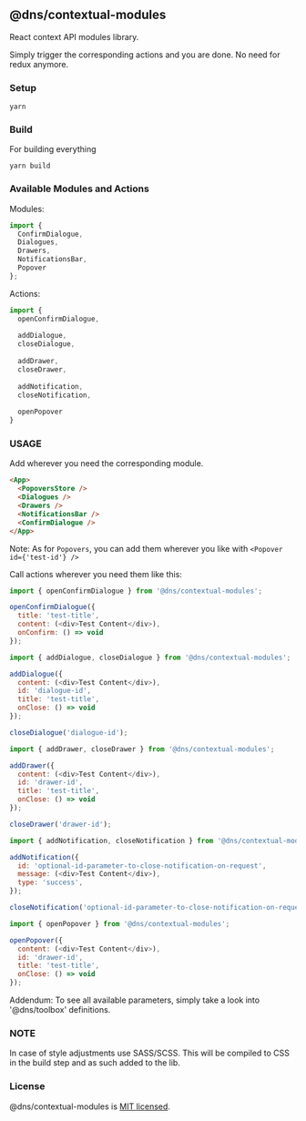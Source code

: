 ## @dns/contextual-modules

React context API modules library. 

Simply trigger the corresponding actions and you are done. No need for redux anymore.

### Setup

```shell
yarn
```

### Build

For building everything

```shell
yarn build
```

### Available Modules and Actions

Modules: 


```javascript
import {
  ConfirmDialogue,
  Dialogues,
  Drawers,
  NotificationsBar,
  Popover
};
```

Actions: 

```javascript
import {
  openConfirmDialogue,
  
  addDialogue,
  closeDialogue,
  
  addDrawer,
  closeDrawer,
  
  addNotification,
  closeNotification,
  
  openPopover
}
```

### USAGE

Add wherever you need the corresponding module.

```html
<App>
  <PopoversStore />
  <Dialogues />
  <Drawers />
  <NotificationsBar />
  <ConfirmDialogue />
</App>
```

Note: As for `Popovers`, you can add them wherever you like with `<Popover id={'test-id'} />`

Call actions wherever you need them like this:

```javascript
import { openConfirmDialogue } from '@dns/contextual-modules';

openConfirmDialogue({
  title: 'test-title',
  content: (<div>Test Content</div>),
  onConfirm: () => void
});
```

```javascript
import { addDialogue, closeDialogue } from '@dns/contextual-modules';

addDialogue({
  content: (<div>Test Content</div>),
  id: 'dialogue-id',
  title: 'test-title',
  onClose: () => void
});

closeDialogue('dialogue-id');
```

```javascript
import { addDrawer, closeDrawer } from '@dns/contextual-modules';

addDrawer({
  content: (<div>Test Content</div>),
  id: 'drawer-id',
  title: 'test-title',
  onClose: () => void
});

closeDrawer('drawer-id');
```

```javascript
import { addNotification, closeNotification } from '@dns/contextual-modules';

addNotification({
  id: 'optional-id-parameter-to-close-notification-on-request', 
  message: (<div>Test Content</div>),
  type: 'success',
});

closeNotification('optional-id-parameter-to-close-notification-on-request');
```

```javascript
import { openPopover } from '@dns/contextual-modules';

openPopover({
  content: (<div>Test Content</div>),
  id: 'drawer-id',
  title: 'test-title',
  onClose: () => void
});
```

Addendum: To see all available parameters, simply take a look into '@dns/toolbox' definitions.

### NOTE

In case of style adjustments use SASS/SCSS. This will be compiled to CSS in the build step and as such added to the lib.

### License

@dns/contextual-modules is [MIT licensed](./LICENSE).
